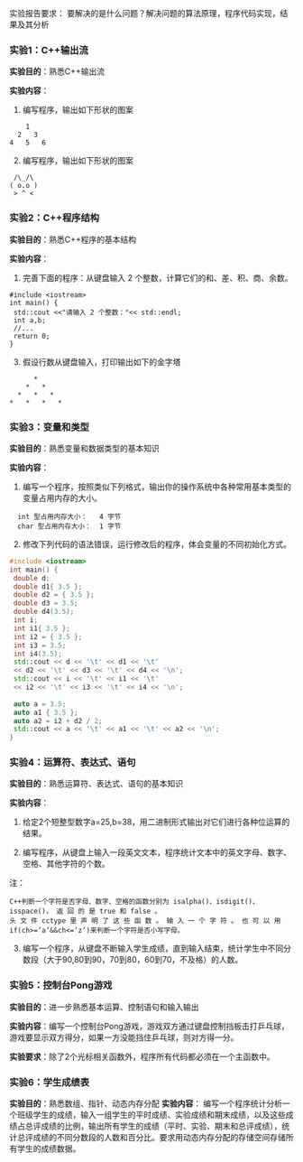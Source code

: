 实验报告要求： 要解决的是什么问题？解决问题的算法原理，程序代码实现，结果及其分析

### 实验1：C++输出流

**实验目的**：熟悉C++输出流

**实验内容**：

1. 编写程序，输出如下形状的图案

```
    1
  2   3
4   5   6
```
2. 编写程序，输出如下形状的图案

```
 /\_/\
( o.o )
 > ^ <
```

### 实验2：C++程序结构

**实验目的**：熟悉C++程序的基本结构

**实验内容**：

1. 完善下面的程序：从键盘输入 2 个整数，计算它们的和、差、积、商、余数。
```
#include <iostream> 
int main() { 
 std::cout <<"请输入 2 个整数："<< std::endl; 
 int a,b;
 //...
 return 0; 
}
```

3. 假设行数从键盘输入，打印输出如下的金字塔
```
      *
    *   *
  *   *   *
*   *   *   *
```
### 实验3：变量和类型

**实验目的**：熟悉变量和数据类型的基本知识

**实验内容**：
1.  编写一个程序，按照类似下列格式，输出你的操作系统中各种常用基本类型的变量占用内存的大小。
```
  int 型占用内存大小：   4 字节 
  char 型占用内存大小：  1 字节
```
2.  修改下列代码的语法错误，运行修改后的程序，体会变量的不同初始化方式。 
```cpp
#include <iostream> 
int main() { 
 double d; 
 double d1{ 3.5 }; 
 double d2 = { 3.5 }; 
 double d3 = 3.5; 
 double d4(3.5); 
 int i; 
 int i1{ 3.5 }; 
 int i2 = { 3.5 }; 
 int i3 = 3.5; 
 int i4(3.5); 
 std::cout << d << '\t' << d1 << '\t' 
 << d2 << '\t' << d3 << '\t' << d4 << '\n'; 
 std::cout << i << '\t' << i1 << '\t' 
 << i2 << '\t' << i3 << '\t' << i4 << '\n'; 
 
 auto a = 3.5; 
 auto a1 { 3.5 }; 
 auto a2 = i2 + d2 / 2; 
 std::cout << a << '\t' << a1 << '\t' << a2 << '\n'; 
}
```


### 实验4：运算符、表达式、语句

**实验目的**：熟悉运算符、表达式、语句的基本知识

**实验内容**：
1. 给定2个短整型数字a=25,b=38，用二进制形式输出对它们进行各种位运算的结果。

2. 编写程序，从键盘上输入一段英文文本，程序统计文本中的英文字母、数字、空格、其他字符的个数。

注：
```
C++判断一个字符是否字母、数字、空格的函数分别为 isalpha()、isdigit()、isspace()， 返 回 的 是 true 和 false 。
头 文 件 cctype 里 声 明 了 这 些 函 数 。 输 入 一 个 字 符 。 也 可 以 用 if(ch>=’a’&&ch<=’z’)来判断一个字符是否小写字母。
```

3. 编写一个程序，从键盘不断输入学生成绩，直到输入结束，统计学生中不同分数段（大于90,80到90，70到80，60到70，不及格）的人数。


### 实验5：控制台Pong游戏

**实验目的**：进一步熟悉基本运算、控制语句和输入输出

**实验内容**：编写一个控制台Pong游戏，游戏双方通过键盘控制挡板击打乒乓球，游戏要显示双方得分，如果一方没能挡住乒乓球，则对方得一分。

**实验要求**：除了2个光标相关函数外，程序所有代码都必须在一个主函数中。


### 实验6：学生成绩表
**实验目的**：熟悉数组、指针、动态内存分配
**实验内容**：
编写一个程序统计分析一个班级学生的成绩，输入一组学生的平时成绩、实验成绩和期末成绩，以及这些成绩占总评成绩的比例，输出所有学生的成绩（平时、实验、期末和总评成绩），统计总评成绩的不同分数段的人数和百分比。要求用动态内存分配的存储空间存储所有学生的成绩数据。
